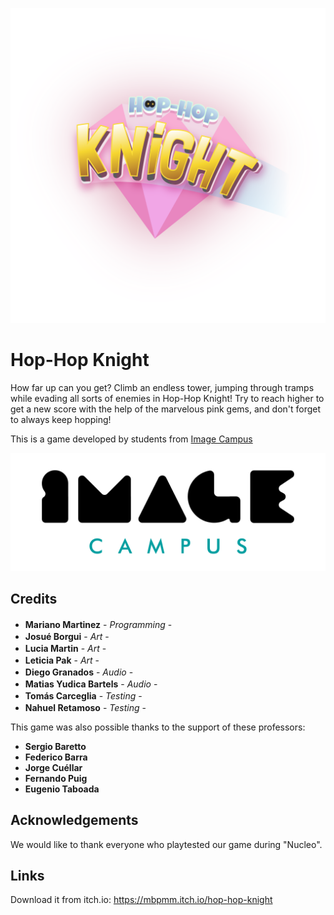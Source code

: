 <p align="center">
<img src="logo.png" alt="Hop-Hop Knight"/>
</p>

# Hop-Hop Knight

How far up can you get? Climb an endless tower, jumping through tramps while evading all sorts of enemies in Hop-Hop Knight! Try to reach higher to get a new score with the help of the marvelous pink gems, and don't forget to always keep hopping!

This is a game developed by students from <a href="https://www.imagecampus.edu.ar/">Image Campus</a>

<p align="center">
  <a href="https://www.imagecampus.edu.ar/">
    <img src="logo-image-campus.png" alt="Image Campus"/>
  </a> 
</p>


## Credits

- **Mariano Martinez** - *Programming* - <a href="https://www.https://www.linkedin.com/in/mariano-martinez-mbpmm/"><img height="16" width="16" src="https://unpkg.com/simple-icons@latest/icons/linkedin.svg" /></a> <a href="https://mbpmm.itch.io/"><img height="16" width="16" src="https://static.itch.io/images/itchio-textless-black.svg" /></a> <a href="https://github.com/mbpmm"><img height="16" width="16" src="https://unpkg.com/simple-icons@latest/icons/github.svg" /></a>
- **Josué Borgui** - *Art* - <a href="https://www.artstation.com/josueborghi"><img height="16" width="16" src="https://unpkg.com/simple-icons@latest/icons/artstation.svg" /></a>
- **Lucia Martin** - *Art* - <a href="https://www.behance.net/vandellion"><img height="16" width="16" src="https://unpkg.com/simple-icons@latest/icons/behance.svg" /></a> <a href="https://www.artstation.com/vandellion"><img height="16" width="16" src="https://unpkg.com/simple-icons@latest/icons/artstation.svg" /></a>
- **Leticia Pak** - *Art* - <a href="https://www.instagram.com/ziedrak/"><img height="16" width="16" src="https://unpkg.com/simple-icons@latest/icons/instagram.svg" /></a> <a href="https://www.artstation.com/ziedrak"><img height="16" width="16" src="https://unpkg.com/simple-icons@latest/icons/artstation.svg" /></a>
- **Diego Granados** - *Audio* - <a href="https://www.linkedin.com/in/diegogranados/"><img height="16" width="16" src="https://unpkg.com/simple-icons@latest/icons/linkedin.svg" /></a> 
- **Matias Yudica Bartels** - *Audio* - <a href="LINK A RED"><img height="16" width="16" src="https://unpkg.com/simple-icons@latest/icons/linkedin.svg" /></a> <a href="https://twitter.com/matiasyudica"><img height="16" width="16" src="https://unpkg.com/simple-icons@latest/icons/twitter.svg" /></a>
- **Tomás Carceglia** - *Testing* - <a href="https://twitter.com/KryEdge"><img height="16" width="16" src="https://unpkg.com/simple-icons@latest/icons/twitter.svg" /></a> <a href="https://github.com/KryEdge"><img height="16" width="16" src="https://unpkg.com/simple-icons@latest/icons/github.svg" /></a> <a href="https://kryedge.itch.io/"><img height="16" width="16" src="https://static.itch.io/images/itchio-textless-black.svg" /></a>
- **Nahuel Retamoso** - *Testing* - <a href="https://www.linkedin.com/in/nahuel-retamoso-8a468b10b"><img height="16" width="16" src="https://unpkg.com/simple-icons@latest/icons/linkedin.svg" /></a> <a href="https://github.com/Tumijiu"><img height="16" width="16" src="https://unpkg.com/simple-icons@latest/icons/github.svg" /></a> 


This game was also possible thanks to the support of these professors:

- **Sergio Baretto**
- **Federico Barra**
- **Jorge Cuéllar**
- **Fernando Puig**
- **Eugenio Taboada**


## Acknowledgements

We would like to thank everyone who playtested our game during "Nucleo".


## Links

Download it from itch.io: https://mbpmm.itch.io/hop-hop-knight
